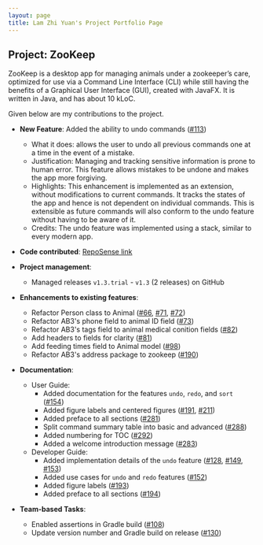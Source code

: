 ```yaml
---
layout: page
title: Lam Zhi Yuan's Project Portfolio Page
---
```


## Project: ZooKeep

ZooKeep is a desktop app for managing animals under a zookeeper’s care, optimized for use via a Command Line Interface (CLI) while still having the benefits of a Graphical User Interface (GUI), created with JavaFX. It is written in Java, and has about 10 kLoC.

Given below are my contributions to the project.

* **New Feature**: Added the ability to undo commands ([\#113](https://github.com/AY2021S1-CS2103T-W15-4/tp/pull/113))
  * What it does: allows the user to undo all previous commands one at a time in the event of a mistake.
  * Justification: Managing and tracking sensitive information is prone to human error. This feature allows mistakes to be undone and makes the app more forgiving.
  * Highlights: This enhancement is implemented as an extension, without modifications to current commands. It tracks the states of the app and hence is not dependent on individual commands. This is extensible as future commands will also conform to the undo feature without having to be aware of it.
  * Credits: The undo feature was implemented using a stack, similar to every modern app.

* **Code contributed**: [RepoSense link](https://nus-cs2103-ay2021s1.github.io/tp-dashboard/#breakdown=true&search=lamlaaaam)

* **Project management**:
  * Managed releases `v1.3.trial` - `v1.3` (2 releases) on GitHub

* **Enhancements to existing features**:
  * Refactor Person class to Animal ([\#66](https://github.com/AY2021S1-CS2103T-W15-4/tp/pull/66), [\#71](https://github.com/AY2021S1-CS2103T-W15-4/tp/pull/71), [\#72](https://github.com/AY2021S1-CS2103T-W15-4/tp/pull/72))
  * Refactor AB3's phone field to animal ID field ([\#73](https://github.com/AY2021S1-CS2103T-W15-4/tp/pull/73))
  * Refactor AB3's tags field to animal medical conition fields ([\#82](https://github.com/AY2021S1-CS2103T-W15-4/tp/pull/82))
  * Add headers to fields for clarity ([\#81](https://github.com/AY2021S1-CS2103T-W15-4/tp/pull/81))
  * Add feeding times field to Animal model ([\#98](https://github.com/AY2021S1-CS2103T-W15-4/tp/pull/98))
  * Refactor AB3's address package to zookeep ([\#190](https://github.com/AY2021S1-CS2103T-W15-4/tp/pull/190))

* **Documentation**:
  * User Guide:
    * Added documentation for the features `undo`, `redo`, and `sort` ([\#154](https://github.com/AY2021S1-CS2103T-W15-4/tp/pull/154))
    * Added figure labels and centered figures ([\#191](https://github.com/AY2021S1-CS2103T-W15-4/tp/pull/191), [\#211](https://github.com/AY2021S1-CS2103T-W15-4/tp/pull/211))
    * Added preface to all sections ([\#281](https://github.com/AY2021S1-CS2103T-W15-4/tp/pull/281))
    * Split command summary table into basic and advanced ([\#288](https://github.com/AY2021S1-CS2103T-W15-4/tp/pull/288))
    * Added numbering for TOC ([\#292](https://github.com/AY2021S1-CS2103T-W15-4/tp/pull/292))
    * Added a welcome introduction message ([\#283](https://github.com/AY2021S1-CS2103T-W15-4/tp/pull/283))
  * Developer Guide:
    * Added implementation details of the `undo` feature ([\#128](https://github.com/AY2021S1-CS2103T-W15-4/tp/pull/128), [\#149](https://github.com/AY2021S1-CS2103T-W15-4/tp/pull/149), [\#153](https://github.com/AY2021S1-CS2103T-W15-4/tp/pull/153))
    * Added use cases for `undo` and `redo` features ([\#152](https://github.com/AY2021S1-CS2103T-W15-4/tp/pull/152))
    * Added figure labels ([\#193](https://github.com/AY2021S1-CS2103T-W15-4/tp/pull/193))
    * Added preface to all sections ([\#194](https://github.com/AY2021S1-CS2103T-W15-4/tp/pull/194))
    
* **Team-based Tasks**:
  * Enabled assertions in Gradle build ([\#108](https://github.com/AY2021S1-CS2103T-W15-4/tp/pull/108))
  * Update version number and Gradle build on release ([\#130](https://github.com/AY2021S1-CS2103T-W15-4/tp/pull/130))
